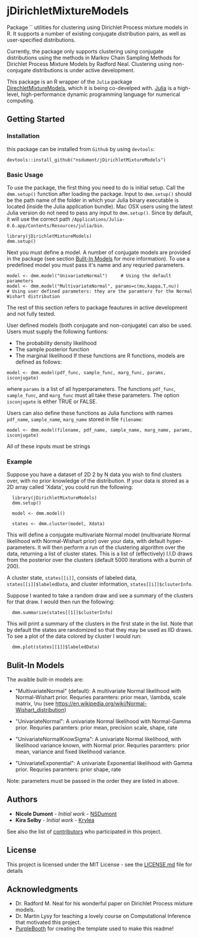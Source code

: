 # jDirichletMixtureModels
Package `` utilities for clustering using Dirichlet Process mixture models in R. It supports a number of existing conjugate distribution pairs, as well as user-specified distributions.

Currently, the package only supports clustering using conjugate distributions using the methods in Markov Chain Sampling Methods for Dirichlet Process Mixture Models by Radford Neal. Clustering using non-conjugate distributions is under active development.

This package is an R wrapper of the `Julia` package [DirechletMixtureModels](https://github.com/krylea/DirichletMixtureModels.jl), which it is being co-develped with.
[Julia](https://julialang.org) is a high-level, high-performance dynamic programming language for numerical computing.

## Getting Started

### Installation
this package can be installed from `Github` by using `devtools`:
```{r, eval=FALSE}
devtools::install_github("nsdumont/jDirichletMixtureModels")
```

### Basic Usage
To use the package, the first thing you need to do is initial setup. Call the `dmm.setup()` function after loading the package. Input to `dmm.setup()` should be the path name of the folder in which your Julia binary executable is located (inside the Julia application bundle).
Mac OSX users using the latest Julia version do not need to pass any input to `dmm.setup()`. Since by default, it will use the correct path  `/Applications/Julia-0.6.app/Contents/Resources/julia/bin`.

```{r, eval=FALSE}
library(jDirichletMixtureModels)
dmm.setup()
```

Next you must define a model. A number of conjugate models are provided in the package (see section [Bulit-In Models](#bulit-in-models) for more information).
To use a predefined model you must pass it's name and any requried parameters.
```{r, eval=FALSE}
model <- dmm.model("UnivariateNormal")     # Using the default parameters
model <- dmm.model("MultivariateNormal", params=c(mu,kappa,T,nu))     # Using user defined parameters: they are the paramters for the Normal Wishart distribution
```

The rest of this section refers to package feautures in active development and not fully tested.

User defined models (both conjugate and non-conjugate) can also be used. Users must supply the following funtions:
- The probability density likelihood
- The sample posterior function
- The marginal likelihood
 If these functions are R functions, models are defined as follows:
 ```{r, eval=FALSE}
model <- dmm.model(pdf_func, sample_func, marg_func, params, isconjugate)
```
where `params` is a list of all hyperparameters. The functions `pdf_func`, `sample_func`, and  `marg_func` must all take these parameters. The option `isconjugate` is either TRUE or FALSE.
 
Users can also define these functions as Julia functions with names `pdf_name`, `sample_name`, `marg_name` stored in file `filename`: 
```{r, eval=FALSE}
model <- dmm.model(filename, pdf_name, sample_name, marg_name, params, isconjugate)
```
All of these inputs must be strings


### Example

Suppose you have a dataset of 2D 2 by N data you wish to find clusters over, with no prior knowledge of the distribution. If your data is stored as a 2D array called 'Xdata', you could run the following:

```{r, eval=FALSE}
  library(jDirichletMixtureModels)
  dmm.setup()

  model <- dmm.model()

  states <- dmm.cluster(model, Xdata)
```

This will define a conjugate multivariate Normal model (multivariate Normal likelihood with Normal-Wishart prior) over your data, with default hyper-parameters. It will then perform a run of the clustering algorithm over the data, returning a list of cluster states.
This is a list of (effectively) I.I.D draws from the posterior over the clusters (default 5000 iterations with a burnin of 200).

A cluster state, `states[[i]]`, consists of labeled data, `states[[i]]$labeledData`, and cluster information, `states[[i]]$clsuterInfo`.

Suppose I wanted to take a random draw and see a summary of the clusters for that draw. I would then run the following:
```
  dmm.summarize(states[[1]]$clusterInfo)
```
This will print a summary of the clusters in the first state in the list. Note that by default the states are randomized so that they may be used as IID draws.
To see a plot of the data colored by cluster I would run:
```
  dmm.plot(states[[1]]$labeledData)
```

## Bulit-In Models
The avaible bulit-in models are:
- "MultivariateNormal" (default): A multivariate Normal likelihood with Normal-Wishart prior. Requries paramters: prior mean, \lambda, scale matrix, \nu (see https://en.wikipedia.org/wiki/Normal-Wishart_distribution)

- "UnivariateNormal": A univariate Normal likelihood with Normal-Gamma prior. Requries paramters: prior mean, precision scale, shape, rate

- "UnivariateNormalKnowSigma": A univariate Normal likelihood, with likelihood variance known, with Normal prior. Requries paramters: prior mean, variance and fixed likelihood variance.
 
- "UnivariateExponential": A univariate Exponential likelihood with Gamma prior. Requries paramters: prior shape, rate

Note: parameters must be passed in the order they are listed in above.

## Authors

* **Nicole Dumont** - *Initial work* - [NSDumont](https://github.com/nsdumont)
* **Kira Selby** - *Initial work* - [Krylea](https://github.com/krylea)

See also the list of [contributors](https://github.com/your/project/contributors) who participated in this project.

## License

This project is licensed under the MIT License - see the [LICENSE.md](LICENSE.md) file for details

## Acknowledgments

* Dr. Radford M. Neal for his wonderful paper on Dirichlet Process mixture models.
* Dr. Martin Lysy for teaching a lovely course on Computational Inference that motivated this project.
* [PurpleBooth](https://github.com/PurpleBooth) for creating the template used to make this readme!

